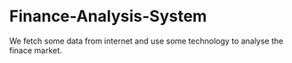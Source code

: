 # Finance-Analysis-System
We fetch some data from internet and use some technology to analyse the finace market.

